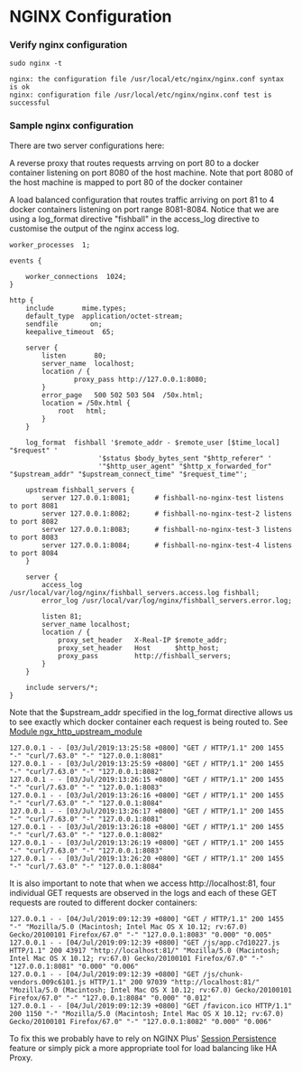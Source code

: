 # NGINX Configuration

### Verify nginx configuration

```
sudo nginx -t

nginx: the configuration file /usr/local/etc/nginx/nginx.conf syntax is ok
nginx: configuration file /usr/local/etc/nginx/nginx.conf test is successful
```

### Sample nginx configuration
There are two server configurations here:

A reverse proxy that routes requests arrving on port 80 to a docker container listening on port 8080 of the host machine. Note that port 8080 of the host machine is mapped to port 80 of the docker container

A load balanced configuration that routes traffic arriving on port 81 to 4 docker containers listening on port range 8081-8084. Notice that we are using a log_format directive "fishball" in the access_log directive to customise the output of the nginx access log. 

```
worker_processes  1;

events {
	
    worker_connections  1024;
}

http {
    include       mime.types;
    default_type  application/octet-stream;
    sendfile        on;
    keepalive_timeout  65;

    server {
        listen       80;
        server_name  localhost;
        location / {
                proxy_pass http://127.0.0.1:8080;
        }
        error_page   500 502 503 504  /50x.html;
        location = /50x.html {
            root   html;
        }
    }

    log_format  fishball '$remote_addr - $remote_user [$time_local] "$request" '
                      '$status $body_bytes_sent "$http_referer" '
                      '"$http_user_agent" "$http_x_forwarded_for" "$upstream_addr" "$upstream_connect_time" "$request_time"';
    
    upstream fishball_servers {
        server 127.0.0.1:8081;      # fishball-no-nginx-test listens to port 8081
        server 127.0.0.1:8082;      # fishball-no-nginx-test-2 listens to port 8082
        server 127.0.0.1:8083;      # fishball-no-nginx-test-3 listens to port 8083
        server 127.0.0.1:8084;      # fishball-no-nginx-test-4 listens to port 8084
    }

    server {
        access_log /usr/local/var/log/nginx/fishball_servers.access.log fishball;
        error_log /usr/local/var/log/nginx/fishball_servers.error.log;
        
        listen 81;
        server_name localhost;
        location / {
            proxy_set_header   X-Real-IP $remote_addr;
            proxy_set_header   Host      $http_host;
            proxy_pass         http://fishball_servers;
        }   
    }

    include servers/*;
}

```

Note that the $upstream_addr specified in the log_format directive allows us to see exactly which docker container each request is being routed to. See [Module ngx_http_upstream_module](http://nginx.org/en/docs/http/ngx_http_upstream_module.html)

```
127.0.0.1 - - [03/Jul/2019:13:25:58 +0800] "GET / HTTP/1.1" 200 1455 "-" "curl/7.63.0" "-" "127.0.0.1:8081"
127.0.0.1 - - [03/Jul/2019:13:25:59 +0800] "GET / HTTP/1.1" 200 1455 "-" "curl/7.63.0" "-" "127.0.0.1:8082"
127.0.0.1 - - [03/Jul/2019:13:26:15 +0800] "GET / HTTP/1.1" 200 1455 "-" "curl/7.63.0" "-" "127.0.0.1:8083"
127.0.0.1 - - [03/Jul/2019:13:26:16 +0800] "GET / HTTP/1.1" 200 1455 "-" "curl/7.63.0" "-" "127.0.0.1:8084"
127.0.0.1 - - [03/Jul/2019:13:26:17 +0800] "GET / HTTP/1.1" 200 1455 "-" "curl/7.63.0" "-" "127.0.0.1:8081"
127.0.0.1 - - [03/Jul/2019:13:26:18 +0800] "GET / HTTP/1.1" 200 1455 "-" "curl/7.63.0" "-" "127.0.0.1:8082"
127.0.0.1 - - [03/Jul/2019:13:26:19 +0800] "GET / HTTP/1.1" 200 1455 "-" "curl/7.63.0" "-" "127.0.0.1:8083"
127.0.0.1 - - [03/Jul/2019:13:26:20 +0800] "GET / HTTP/1.1" 200 1455 "-" "curl/7.63.0" "-" "127.0.0.1:8084"

```

It is also important to note that when we access http://localhost:81, four individual GET requests are observed in the logs and each of these GET requests are routed to different docker containers:

```
127.0.0.1 - - [04/Jul/2019:09:12:39 +0800] "GET / HTTP/1.1" 200 1455 "-" "Mozilla/5.0 (Macintosh; Intel Mac OS X 10.12; rv:67.0) Gecko/20100101 Firefox/67.0" "-" "127.0.0.1:8083" "0.000" "0.005"
127.0.0.1 - - [04/Jul/2019:09:12:39 +0800] "GET /js/app.c7d10227.js HTTP/1.1" 200 43917 "http://localhost:81/" "Mozilla/5.0 (Macintosh; Intel Mac OS X 10.12; rv:67.0) Gecko/20100101 Firefox/67.0" "-" "127.0.0.1:8081" "0.000" "0.006"
127.0.0.1 - - [04/Jul/2019:09:12:39 +0800] "GET /js/chunk-vendors.009c6101.js HTTP/1.1" 200 97039 "http://localhost:81/" "Mozilla/5.0 (Macintosh; Intel Mac OS X 10.12; rv:67.0) Gecko/20100101 Firefox/67.0" "-" "127.0.0.1:8084" "0.000" "0.012"
127.0.0.1 - - [04/Jul/2019:09:12:39 +0800] "GET /favicon.ico HTTP/1.1" 200 1150 "-" "Mozilla/5.0 (Macintosh; Intel Mac OS X 10.12; rv:67.0) Gecko/20100101 Firefox/67.0" "-" "127.0.0.1:8082" "0.000" "0.006"
```

To fix this we probably have to rely on NGINX Plus' [Session Persistence](https://www.nginx.com/products/nginx/load-balancing/) feature or simply pick a more appropriate tool for load balancing like HA Proxy.